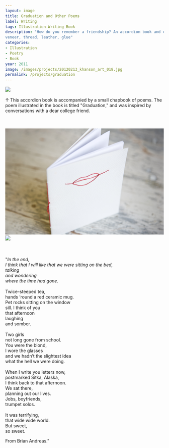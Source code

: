 ```yaml
---
layout: image
title: Graduation and Other Poems
label: Writing
tags: Illustration Writing Book
description: "How do you remember a friendship? An accordion book and chapbook inspired by conversations with a dear friend. <br/><br />
veneer, thread, leather, glue"
categories:
- Illustration
- Poetry
- Book
year: 2011
image: /images/projects/20120213_khanson_art_018.jpg
permalink: /projects/graduation
---
```


<img src="/images/projects/20120213_khanson_art_018.jpg">
<div class="images-right"><p>&uarr; This accordion book is accompanied by a small chapbook of poems. The poem illustrated in the book is titled "Graduation," and was inspired by conversations with a dear college friend.
</p></div>
<section class="clear"></section><br/><br/>

<div class="images-left">
    <img src="/images/projects/20120213_khanson_art_016.jpg"></div>
    
<div class="images-right">
    <img src="/images/projects/20120213_khanson_art_020.jpg"></div>
<section class="clear"></section><br/><br/>

<p>"<i>In the end, <br/>
I think that I will like that we were sitting on the bed, <br/>
talking <br/>
and wondering <br/>
    where the time had gone.</i> <br/>
<br/>
Twice-steeped tea, <br/>
hands ‘round a red ceramic mug. <br/>
Pet rocks sitting on the window <br/>
sill. I think of you <br/>
that afternoon <br/>
laughing <br/>
and somber. <br/>
<br/>
Two girls <br/>
not long gone from school. <br/>
You were the blond, <br/>
I wore the glasses <br/>
and we hadn’t the slightest idea <br/>
what the hell we were doing. <br/>
<br/>
When I write you letters now, <br/>
postmarked Sitka, Alaska, <br/>
I think back to that afternoon. <br/>
We sat there, <br/>
planning out our lives. <br/>
Jobs, boyfriends, <br/>
trumpet solos. <br/>
<br/>
It was terrifying, <br/>
that wide wide world. <br/>
But sweet, <br/>
so sweet. <br/>

From Brian Andreas." </p>

    
<!--Footnotes -->
